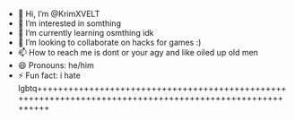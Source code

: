 - 👋 Hi, I’m @KrimXVELT
- 👀 I’m interested in somthing
- 🌱 I’m currently learning osmthing idk
- 💞️ I’m looking to collaborate on hacks for games :)
- 📫 How to reach me is dont or your agy and like oiled up old men
- 😄 Pronouns: he/him 
- ⚡ Fun fact: i hate lgbtq+++++++++++++++++++++++++++++++++++++++++++++++++++++++++++++++++++++++++++++++++++++++++++++++++++++++++

<!---
KrimXVELT/KrimXVELT is a ✨ special ✨ repository because its `README.md` (this file) appears on your GitHub profile.
You can click the Preview link to take a look at your changes.
--->
